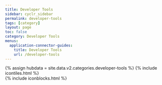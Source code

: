 ```yaml
---
title: Developer Tools
sidebar: cyclr_sidebar
permalink: developer-tools
tags: [category]
layout: page
toc: false
category: Developer Tools
menus:
  application-connector-guides:
    title: Developer Tools
    url: /developer-tools
---
```

{% assign hubdata = site.data.v2.categories.developer-tools %}
{% include icontiles.html %}	
{% include iconblocks.html %}	